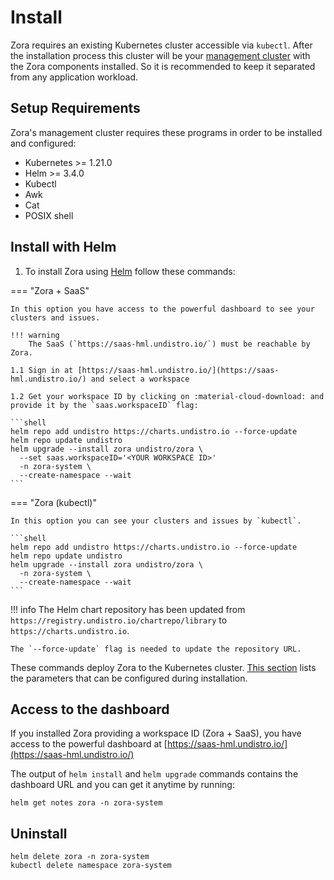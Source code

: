 # Install

Zora requires an existing Kubernetes cluster accessible via `kubectl`.
After the installation process this cluster will be your [management cluster](glossary#management-cluster)
with the Zora components installed. 
So it is recommended to keep it separated from any application workload.

## Setup Requirements

Zora's management cluster requires these programs in order to be installed and configured:

- Kubernetes >= 1.21.0
- Helm >= 3.4.0
- Kubectl
- Awk
- Cat
- POSIX shell


## Install with Helm

1. To install Zora using [Helm](https://helm.sh/docs/) follow these commands:

=== "Zora + SaaS"

    In this option you have access to the powerful dashboard to see your clusters and issues.

    !!! warning
        The SaaS (`https://saas-hml.undistro.io/`) must be reachable by Zora.

    1.1 Sign in at [https://saas-hml.undistro.io/](https://saas-hml.undistro.io/) and select a workspace

    1.2 Get your workspace ID by clicking on :material-cloud-download: and provide it by the `saas.workspaceID` flag:

    ```shell
    helm repo add undistro https://charts.undistro.io --force-update
    helm repo update undistro
    helm upgrade --install zora undistro/zora \
      --set saas.workspaceID='<YOUR WORKSPACE ID>'
      -n zora-system \
      --create-namespace --wait
    ```

===  "Zora (kubectl)"

    In this option you can see your clusters and issues by `kubectl`.

    ```shell
    helm repo add undistro https://charts.undistro.io --force-update
    helm repo update undistro
    helm upgrade --install zora undistro/zora \
      -n zora-system \
      --create-namespace --wait
    ```

!!! info
    The Helm chart repository has been updated from `https://registry.undistro.io/chartrepo/library` to `https://charts.undistro.io`.

    The `--force-update` flag is needed to update the repository URL.

These commands deploy Zora to the Kubernetes cluster.
[This section](helm-chart.md) lists the parameters
that can be configured during installation.

## Access to the dashboard

If you installed Zora providing a workspace ID (Zora + SaaS), 
you have access to the powerful dashboard at [https://saas-hml.undistro.io/](https://saas-hml.undistro.io/)

The output of `helm install` and `helm upgrade` commands
contains the dashboard URL and you can get it anytime by running: 

```shell
helm get notes zora -n zora-system
```

## Uninstall

```shell
helm delete zora -n zora-system
kubectl delete namespace zora-system
```
